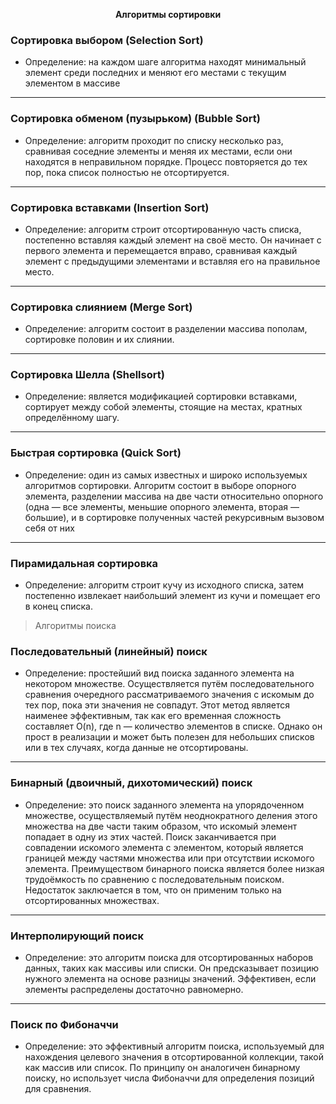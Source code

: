 
**<p align="center">Алгоритмы сортировки</p>**

### **Сортировка выбором (Selection Sort)**
* Определение: на каждом шаге алгоритма находят минимальный элемент среди последних и меняют его местами с текущим элементом в массиве

__________________________________________________________
### **Сортировка обменом (пузырьком) (Bubble Sort)**
* Определение: алгоритм проходит по списку несколько раз, сравнивая соседние элементы и меняя их местами, если они находятся в неправильном порядке. Процесс повторяется до тех пор, пока список полностью не отсортируется.

__________________________________________________________
### **Сортировка вставками (Insertion Sort)**
* Определение: алгоритм строит отсортированную часть списка, постепенно вставляя каждый элемент на своё место. Он начинает с первого элемента и перемещается вправо, сравнивая каждый элемент с предыдущими элементами и вставляя его на правильное место.

__________________________________________________________
### **Сортировка слиянием (Merge Sort)**
* Определение: алгоритм состоит в разделении массива пополам, сортировке половин и их слиянии.

__________________________________________________________
### **Сортировка Шелла (Shellsort)**
* Определение: является модификацией сортировки вставками, сортирует между собой элементы, стоящие на местах, кратных определённому шагу.

__________________________________________________________
### **Быстрая сортировка (Quick Sort)**
* Определение: один из самых известных и широко используемых алгоритмов сортировки. Алгоритм состоит в выборе опорного элемента, разделении массива на две части относительно опорного (одна — все элементы, меньшие опорного элемента, вторая — большие), и в сортировке полученных частей рекурсивным вызовом себя от них

__________________________________________________________
### **Пирамидальная сортировка**
* Определение: алгоритм строит кучу из исходного списка, затем постепенно извлекает наибольший элемент из кучи и помещает его в конец списка.

> Алгоритмы поиска


### **Последовательный (линейный) поиск**
* Определение: простейший вид поиска заданного элемента на некотором множестве. Осуществляется путём последовательного сравнения очередного рассматриваемого значения с искомым до тех пор, пока эти значения не совпадут. Этот метод является наименее эффективным, так как его временная сложность составляет O(n), где n — количество элементов в списке. Однако он прост в реализации и может быть полезен для небольших списков или в тех случаях, когда данные не отсортированы.

__________________________________________________________
### **Бинарный (двоичный, дихотомический) поиск**
* Определение: это поиск заданного элемента на упорядоченном множестве, осуществляемый путём неоднократного деления этого множества на две части таким образом, что искомый элемент попадает в одну из этих частей. Поиск заканчивается при совпадении искомого элемента с элементом, который является границей между частями множества или при отсутствии искомого элемента. Преимуществом бинарного поиска является более низкая трудоёмкость по сравнению с последовательным поиском. Недостаток заключается в том, что он применим только на отсортированных множествах.

__________________________________________________________
### **Интерполирующий поиск**
* Определение: это алгоритм поиска для отсортированных наборов данных, таких как массивы или списки. Он предсказывает позицию нужного элемента на основе разницы значений. Эффективен, если элементы распределены достаточно равномерно.

__________________________________________________________
### **Поиск по Фибоначчи**
* Определение: это эффективный алгоритм поиска, используемый для нахождения целевого значения в отсортированной коллекции, такой как массив или список. По принципу он аналогичен бинарному поиску, но использует числа Фибоначчи для определения позиций для сравнения.


